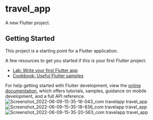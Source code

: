 # travel_app

A new Flutter project.

## Getting Started

This project is a starting point for a Flutter application.

A few resources to get you started if this is your first Flutter project:

- [Lab: Write your first Flutter app](https://docs.flutter.dev/get-started/codelab)
- [Cookbook: Useful Flutter samples](https://docs.flutter.dev/cookbook)

For help getting started with Flutter development, view the
[online documentation](https://docs.flutter.dev/), which offers tutorials,
samples, guidance on mobile development, and a full API reference.
![Screenshot_2022-06-09-15-35-16-043_com travelapp travel_app](https://user-images.githubusercontent.com/71358808/172939844-26a7aa14-bccb-4581-a820-5a7e5841e441.jpg)
![Screenshot_2022-06-09-15-35-18-836_com travelapp travel_app](https://user-images.githubusercontent.com/71358808/172939851-da895019-2ab2-443a-9119-52b827afab28.jpg)
![Screenshot_2022-06-09-15-35-20-563_com travelapp travel_app](https://user-images.githubusercontent.com/71358808/172939854-5888f8b7-f76c-44a5-93d0-ca772e002f43.jpg)
